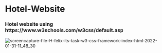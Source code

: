 # Hotel-Website
<h3> Hotel website using <a>https://www.w3schools.com/w3css/default.asp<a/></h3>
  
![screencapture-file-H-felix-its-task-w3-css-framework-index-html-2022-01-31-11_48_30](https://user-images.githubusercontent.com/58651025/151749189-daef3306-34d6-40b0-840f-4f8609e52b99.png)

